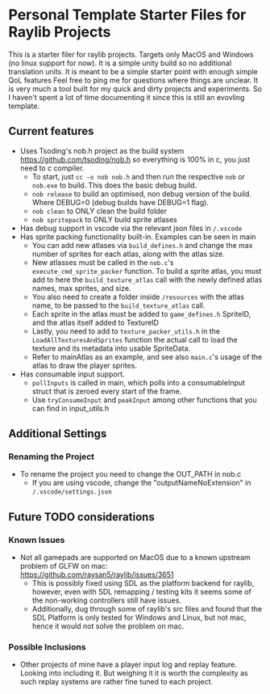 # Personal Template Starter Files for Raylib Projects
This is a starter filer for raylib projects. Targets only MacOS and Windows (no linux support for now).
It is a simple unity build so no additional translation units.
It is meant to be a simple starter point with enough simple QoL features
Feel free to ping me for questions where things are unclear. It is very much a tool built for my quick and dirty projects and experiments. So I haven't spent a lot of time documenting it since this is still an evovling template.

## Current features
- Uses Tsoding's nob.h project as the build system https://github.com/tsoding/nob.h so everything is 100% in c, you just need to c compiler.
  - To start, just `cc -o nob nob.h` and then run the respective `nob` or `nob.exe` to build. This does the basic debug build.
  - `nob release` to build an optimised, non debug version of the build. Where DEBUG=0 (debug builds have DEBUG=1 flag).
  - `nob clean` to ONLY clean the build folder
  - `nob spritepack` to ONLY build sprite atlases
- Has debug support in vscode via the relevant json files in `/.vscode`
- Has sprite packing functionality built-in. Examples can be seen in main
  - You can add new atlases via `build_defines.h` and change the max number of sprites for each atlas, along with the atlas size.
  - New atlasses must be called in the `nob.c`'s `execute_cmd_sprite_packer` function. To build a sprite atlas, you must add to here the `build_texture_atlas` call with the newly defined atlas names, max sprites, and size.
  - You also need to create a folder inside `/resources` with the atlas name, to be passed to the `build_texture_atlas` call.
  - Each sprite in the atlas must be added to `game_defines.h` SpriteID, and the atlas itself added to TextureID
  - Lastly, you need to add to `texture_packer_utils.h` in the `LoadAllTexturesAndSprites` function the actual call to load the texture and its metadata into usable SpriteData.
  - Refer to mainAtlas as an example, and see also `main.c`'s usage of the atlas to draw the player sprites.
- Has consumable input support.
  - `pollInputs` is called in main, which polls into a consumableInput struct that is zeroed every start of the frame.
  - Use `tryConsumeInput` and `peakInput` among other functions that you can find in input_utils.h

## Additional Settings
### Renaming the Project
- To rename the project you need to change the OUT_PATH in nob.c
  - If you are using vscode, change the "outputNameNoExtension" in `/.vscode/settings.json`

## Future TODO considerations
### Known Issues
- Not all gamepads are supported on MacOS due to a known upstream problem of GLFW on mac: https://github.com/raysan5/raylib/issues/3651
  - This is possibly fixed using SDL as the platform backend for raylib, however, even with SDL remapping / testing kits it seems some of the non-working controllers still have issues.
  - Additionally, dug through some of raylib's src files and found that the SDL Platform is only tested for Windows and Linux, but not mac, hence it would not solve the problem on mac.

### Possible Inclusions
- Other projects of mine have a player input log and replay feature. Looking into including it. But weighing it it is worth the complexity as such replay systems are rather fine tuned to each project.
